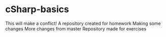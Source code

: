 # cSharp-basics
This will make a conflict!
A repository created for homework
Making some changes
More changes from master
Repository made for exercises

